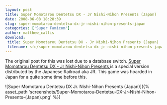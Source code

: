 ```yaml
---
layout: post
title: Super Momotarou Dentetsu DX - Jr Nishi-Nihon Presents (Japan)
date: 2008-06-08 18:28:39
slug: super-momotarou-dentetsu-dx-jr-nishi-nihon-presents-japan
categories: ['Super Famicom']
author: matthew_callis
download:
 title: Super Momotarou Dentetsu DX - Jr Nishi-Nihon Presents (Japan)
 filename: sfc/super-momotarou-dentetsu-dx-jr-nishi-nihon-presents-japan.7z
---
```


The original post for this was lost due to a database switch. [Super Momotarou Dentetsu DX - Jr Nishi-Nihon Presents ](http://superfamicom.org/info/super-momotarou-dentetsu-dx-jr-nishi-nihon-presents/ "Super Momotarou Dentetsu DX - Jr Nishi-Nihon Presents ") is a special version distributed by the Japanese Railroad aka JR. This game was hoarded in Japan for a quite some time before this.

![Super Momotarou Dentetsu DX Jr. Nishi-Nihon Presents (Japan)]({% asset_path 'screenshots/Super-Momotarou-Dentetsu-DX-Jr-Nishi-Nihon-Presents-(Japan).png' %})
